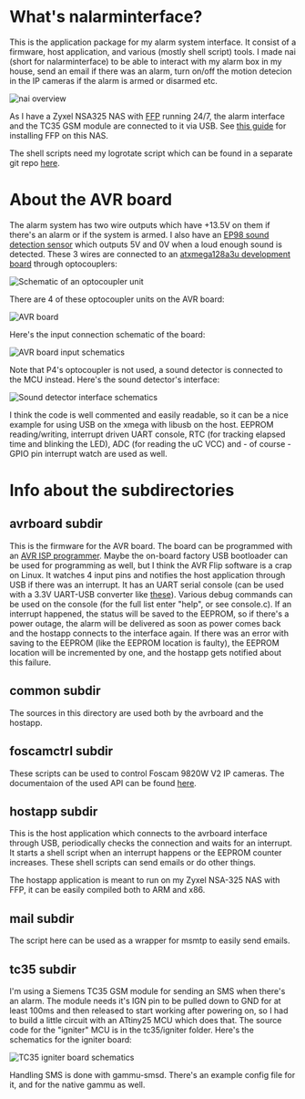 What's nalarminterface?
=======================

This is the application package for my alarm system interface. It consist of a firmware, host application, and various (mostly shell script) tools. I made nai (short for nalarminterface) to be able to interact with my alarm box in my house, send an email if there was an alarm, turn on/off the motion detecion in the IP cameras if the alarm is armed or disarmed etc.

![nai overview](https://raw.github.com/nonoo/nalarminterface/master/contrib/systemoverview.png)

As I have a Zyxel NSA325 NAS with [FFP](http://zyxel.nas-central.org/wiki/FFP_as_zypkg) running 24/7, the alarm interface and the TC35 GSM module are connected to it via USB. See [this guide](http://dp.nonoo.hu/installing-ffp-on-zyxel-nsa325/) for installing FFP on this NAS.

The shell scripts need my logrotate script which can be found in a separate git repo [here](https://github.com/nonoo/logrotate).

About the AVR board
===================

The alarm system has two wire outputs which have +13.5V on them if there's an alarm or if the system is armed. I also have an [EP98 sound detection sensor](http://www.ebay.com/sch/i.html?_odkw=ep98+sound&_osacat=0&_from=R40&_trksid=p2045573.m570.l1313.TR0.TRC0.Xep98+sound+detection+sensor&_nkw=ep98+sound+detection+sensor&_sacat=0) which outputs 5V and 0V when a loud enough sound is detected. These 3 wires are connected to an [atxmega128a3u development board](http://100mhz.com/avr-xmega-avr32/development-boards/avr-xmega128a3u-usb-development-mini-board-1089.html) through optocouplers:

![Schematic of an optocoupler unit](https://raw.github.com/nonoo/nalarminterface/master/contrib/optocoupler.png)

There are 4 of these optocoupler units on the AVR board:

![AVR board](https://raw.github.com/nonoo/nalarminterface/master/contrib/avrboard.jpg)

Here's the input connection schematic of the board:

![AVR board input schematics](https://raw.github.com/nonoo/nalarminterface/master/contrib/avrboardinputs.png)

Note that P4's optocoupler is not used, a sound detector is connected to the MCU instead. Here's the sound detector's interface:

![Sound detector interface schematics](https://raw.github.com/nonoo/nalarminterface/master/contrib/sounddetectorinterface.png)

I think the code is well commented and easily readable, so it can be a nice example for using USB on the xmega with libusb on the host. EEPROM reading/writing, interrupt driven UART console, RTC (for tracking elapsed time and blinking the LED), ADC (for reading the uC VCC) and - of course - GPIO pin interrupt watch are used as well.

Info about the subdirectories
=============================

avrboard subdir
---------------
This is the firmware for the AVR board. The board can be programmed with an [AVR ISP programmer](http://100mhz.com/avr-xmega-avr32/programmer-debugger-socket-adapter/avr-programmer-usb-avrisp-xpii-avrisp-mkii-mk2-compliant-supports-xmega-pdi-951.html). Maybe the on-board factory USB bootloader can be used for programming as well, but I think the AVR Flip software is a crap on Linux.
It watches 4 input pins and notifies the host application through USB if there was an interrupt.
It has an UART serial console (can be used with a 3.3V UART-USB converter like [these](http://www.ebay.com/sch/i.html?_odkw=ftdi+3.3v&_osacat=0&_from=R40&_trksid=p2045573.m570.l1313.TR10.TRC0.A0.Xusb+serial+3.3v&_nkw=usb+serial+3.3v&_sacat=0)).
Various debug commands can be used on the console (for the full list enter "help", or see console.c).
If an interrupt happened, the status will be saved to the EEPROM, so if there's a power outage, the alarm will be delivered as soon as power comes back and the hostapp connects to the interface again. If there was an error with saving to the EEPROM (like the EEPROM location is faulty), the EEPROM location will be incremented by one, and the hostapp gets notified about this failure.

common subdir
-------------
The sources in this directory are used both by the avrboard and the hostapp.

foscamctrl subdir
-----------------
These scripts can be used to control Foscam 9820W V2 IP cameras.
The documentaion of the used API can be found [here](http://foscam.us/forum/cgi-sdk-for-hd-camera-t6045.html).

hostapp subdir
--------------
This is the host application which connects to the avrboard interface through USB, periodically checks the connection and waits for an interrupt.
It starts a shell script when an interrupt happens or the EEPROM counter increases. These shell scripts can send emails or do other things.

The hostapp application is meant to run on my Zyxel NSA-325 NAS with FFP, it can be easily compiled both to ARM and x86.

mail subdir
-----------
The script here can be used as a wrapper for msmtp to easily send emails.

tc35 subdir
-----------
I'm using a Siemens TC35 GSM module for sending an SMS when there's an alarm. The module needs it's IGN pin to be pulled down to GND for at least 100ms and then released to start working after powering on, so I had to build a little circuit with an ATtiny25 MCU which does that. The source code for the "igniter" MCU is in the tc35/igniter folder. Here's the schematics for the igniter board:

![TC35 igniter board schematics](https://raw.github.com/nonoo/nalarminterface/master/contrib/igniter.png)

Handling SMS is done with gammu-smsd. There's an example config file for it, and for the native gammu as well.
